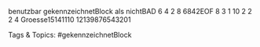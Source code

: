 benutzbar gekennzeichnetBlock als nichtBAD
6 4 2 8
6842EOF
8 3 1 10 2 2 2 4
Groesse15141110 12139876543201

   Tags & Topics:
   #gekennzeichnetBlock